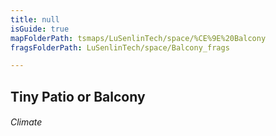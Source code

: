 ```yaml
---
title: null
isGuide: true
mapFolderPath: tsmaps/LuSenlinTech/space/%CE%9E%20Balcony
fragsFolderPath: LuSenlinTech/space/Balcony_frags

---
```



<!-- tsGuideRenderComment {"guide":{"id":"xXu8YY1eU","path":"LuSenlinTech/space","fragmentFolderPath":"LuSenlinTech/space/Balcony_frags"},"fragment":{"id":"xXu8YY1eU","topLevelMapKey":"s7LPkv1Gh","mapKeyChain":"s7LPkv1Gh","guideID":"xXu8YY2AU","guidePath":"c:/GitHub/MuddySpud/MuddySpud.github.io/tsmaps/LuSenlinTech/space/Balcony.tsmap","chartKey":"s7LPkv1Gh","isLeaf":false,"options":[{"id":"xXu8Yk1hc","option":"Next","iExitKey":"s7LPr60ZH","order":1}],"iKey":"s7LPr60IG"}} -->

## Tiny Patio or Balcony 

###### Climate

